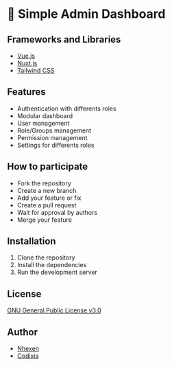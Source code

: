 # 📄 Simple Admin Dashboard

## Frameworks and Libraries
- [Vue.js](https://vuejs.org/)
- [Nuxt.js](https://nuxtjs.org/)
- [Tailwind CSS](https://tailwindcss.com/)

## Features
- Authentication with differents roles
- Modular dashboard
- User management
- Role/Groups management
- Permission management
- Settings for differents roles

## How to participate
- Fork the repository
- Create a new branch
- Add your feature or fix
- Create a pull request
- Wait for approval by authors
- Merge your feature

## Installation
1. Clone the repository
2. Install the dependencies
3. Run the development server

## License
[GNU General Public License v3.0](https://www.gnu.org/licenses/gpl-3.0.html)

## Author
- [Nhexen](https://github.com/Nhexen)
- [Codixia](https://github.com/Codixia)